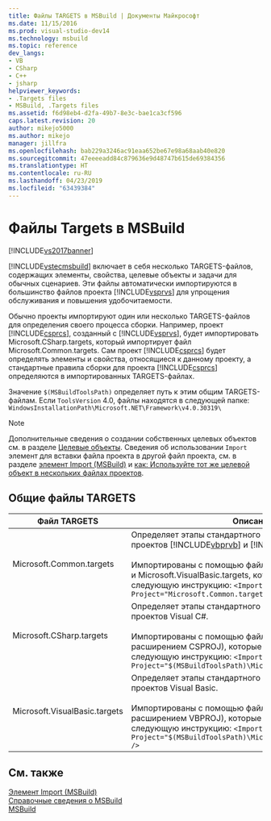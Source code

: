 ```yaml
---
title: Файлы TARGETS в MSBuild | Документы Майкрософт
ms.date: 11/15/2016
ms.prod: visual-studio-dev14
ms.technology: msbuild
ms.topic: reference
dev_langs:
- VB
- CSharp
- C++
- jsharp
helpviewer_keywords:
- .Targets files
- MSBuild, .Targets files
ms.assetid: f6d98eb4-d2fa-49b7-8e3c-bae1ca3cf596
caps.latest.revision: 20
author: mikejo5000
ms.author: mikejo
manager: jillfra
ms.openlocfilehash: bab229a3246ac91eaa652be67e98a68aab40e820
ms.sourcegitcommit: 47eeeeadd84c879636e9d48747b615de69384356
ms.translationtype: HT
ms.contentlocale: ru-RU
ms.lasthandoff: 04/23/2019
ms.locfileid: "63439384"
---
```

# <a name="msbuild-targets-files"></a>Файлы Targets в MSBuild
[!INCLUDE[vs2017banner](../includes/vs2017banner.md)]

[!INCLUDE[vstecmsbuild](../includes/vstecmsbuild-md.md)] включает в себя несколько TARGETS-файлов, содержащих элементы, свойства, целевые объекты и задачи для обычных сценариев. Эти файлы автоматически импортируются в большинство файлов проекта [!INCLUDE[vsprvs](../includes/vsprvs-md.md)] для упрощения обслуживания и повышения удобочитаемости.  
  
 Обычно проекты импортируют один или несколько TARGETS-файлов для определения своего процесса сборки. Например, проект [!INCLUDE[csprcs](../includes/csprcs-md.md)], созданный с [!INCLUDE[vsprvs](../includes/vsprvs-md.md)], будет импортировать Microsoft.CSharp.targets, который импортирует файл Microsoft.Common.targets. Сам проект [!INCLUDE[csprcs](../includes/csprcs-md.md)] будет определять элементы и свойства, относящиеся к данному проекту, а стандартные правила сборки для проекта [!INCLUDE[csprcs](../includes/csprcs-md.md)] определяются в импортированных TARGETS-файлах.  
  
 Значение `$(MSBuildToolsPath)` определяет путь к этим общим TARGETS-файлам. Если `ToolsVersion` 4.0, файлы находятся в следующей папке: `WindowsInstallationPath\Microsoft.NET\Framework\v4.0.30319\`  
  
> [!NOTE]
> Дополнительные сведения о создании собственных целевых объектов см. в разделе [Целевые объекты](../msbuild/msbuild-targets.md). Сведения об использовании `Import` элемент для вставки файла проекта в другой файл проекта, см. в разделе [элемент Import (MSBuild)](../msbuild/import-element-msbuild.md) и [как: Используйте тот же целевой объект в нескольких файлах проектов](../msbuild/how-to-use-the-same-target-in-multiple-project-files.md).  
  
## <a name="common-targets-files"></a>Общие файлы TARGETS  
  
|Файл TARGETS|Описание|  
|-------------------|-----------------|  
|Microsoft.Common.targets|Определяет этапы стандартного процесса сборки для проектов [!INCLUDE[vbprvb](../includes/vbprvb-md.md)] и [!INCLUDE[csprcs](../includes/csprcs-md.md)].<br /><br /> Импортированы с помощью файлов Microsoft.CSharp.targets и Microsoft.VisualBasic.targets, которые включают в себя следующую инструкцию: `<Import Project="Microsoft.Common.targets" />`|  
|Microsoft.CSharp.targets|Определяет этапы стандартного процесса сборки для проектов Visual C#.<br /><br /> Импортированы с помощью файлов проекта Visual C# (с расширением CSPROJ), которые включают в себя следующую инструкцию: `<Import Project="$(MSBuildToolsPath)\Microsoft.CSharp.targets" />`|  
|Microsoft.VisualBasic.targets|Определяет этапы стандартного процесса сборки для проектов Visual Basic.<br /><br /> Импортированы с помощью файлов проекта Visual Basic (с расширением VBPROJ), которые включают в себя следующую инструкцию: `<Import Project="$(MSBuildToolsPath)\Microsoft.VisualBasic.targets" />`|  
  
## <a name="see-also"></a>См. также  
 [Элемент Import (MSBuild)](../msbuild/import-element-msbuild.md)   
 [Справочные сведения о MSBuild](../msbuild/msbuild-reference.md)  
 [MSBuild](msbuild.md)
